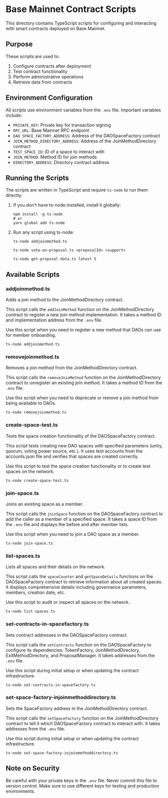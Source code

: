 # Base Mainnet Contract Scripts

This directory contains TypeScript scripts for configuring and interacting with smart contracts deployed on Base Mainnet.

## Purpose

These scripts are used to:

1. Configure contracts after deployment
2. Test contract functionality
3. Perform administrative operations
4. Retrieve data from contracts

## Environment Configuration

All scripts use environment variables from the `.env` file. Important variables include:

- `PRIVATE_KEY`: Private key for transaction signing
- `RPC_URL`: Base Mainnet RPC endpoint
- `DAO_SPACE_FACTORY_ADDRESS`: Address of the DAOSpaceFactory contract
- `JOIN_METHOD_DIRECTORY_ADDRESS`: Address of the JoinMethodDirectory contract
- `TEST_SPACE_ID`: ID of a space to interact with
- `JOIN_METHOD`: Method ID for join methods
- `DIRECTORY_ADDRESS`: Directory contract address

## Running the Scripts

The scripts are written in TypeScript and require `ts-node` to run them directly:

1. If you don't have ts-node installed, install it globally:

   ```
   npm install -g ts-node
   # or
   yarn global add ts-node
   ```

2. Run any script using ts-node:
   ```
   ts-node addjoinmethod.ts

   ts-node vote-on-proposal.ts <proposalId> <support>

   ts-node get-proposal-data.ts latest 5

   ```

## Available Scripts

### addjoinmethod.ts

Adds a join method to the JoinMethodDirectory contract.

This script calls the `addJoinMethod` function on the JoinMethodDirectory contract to register a new join method implementation. It takes a method ID and implementation address from the `.env` file.

Use this script when you need to register a new method that DAOs can use for member onboarding.

```
ts-node addjoinmethod.ts
```

### removejoinmethod.ts

Removes a join method from the JoinMethodDirectory contract.

This script calls the `removeJoinMethod` function on the JoinMethodDirectory contract to unregister an existing join method. It takes a method ID from the `.env` file.

Use this script when you need to deprecate or remove a join method from being available to DAOs.

```
ts-node removejoinmethod.ts
```

### create-space-test.ts

Tests the space creation functionality of the DAOSpaceFactory contract.

This script tests creating new DAO spaces with specified parameters (unity, quorum, voting power source, etc.). It uses test accounts from the accounts.json file and verifies that spaces are created correctly.

Use this script to test the space creation functionality or to create test spaces on the network.

```
ts-node create-space-test.ts
```

### join-space.ts

Joins an existing space as a member.

This script calls the `joinSpace` function on the DAOSpaceFactory contract to add the caller as a member of a specified space. It takes a space ID from the `.env` file and displays the before and after member lists.

Use this script when you need to join a DAO space as a member.

```
ts-node join-space.ts
```

### list-spaces.ts

Lists all spaces and their details on the network.

This script calls the `spaceCounter` and `getSpaceDetails` functions on the DAOSpaceFactory contract to retrieve information about all created spaces. It displays comprehensive details including governance parameters, members, creation date, etc.

Use this script to audit or inspect all spaces on the network.

```
ts-node list-spaces.ts
```

### set-contracts-in-spacefactory.ts

Sets contract addresses in the DAOSpaceFactory contract.

This script calls the `setContracts` function on the DAOSpaceFactory to configure its dependencies: TokenFactory, JoinMethodDirectory, ExitMethodDirectory, and ProposalManager. It takes addresses from the `.env` file.

Use this script during initial setup or when updating the contract infrastructure.

```
ts-node set-contracts-in-spacefactory.ts
```

### set-space-factory-injoinmethoddirectory.ts

Sets the SpaceFactory address in the JoinMethodDirectory contract.

This script calls the `setSpaceFactory` function on the JoinMethodDirectory contract to tell it which DAOSpaceFactory contract to interact with. It takes addresses from the `.env` file.

Use this script during initial setup or when updating the contract infrastructure.

```
ts-node set-space-factory-injoinmethoddirectory.ts
```

## Note on Security

Be careful with your private keys in the `.env` file. Never commit this file to version control. Make sure to use different keys for testing and production environments.
